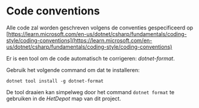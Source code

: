 # Code conventions

Alle code zal worden geschreven volgens de conventies gespecificeerd op
[https://learn.microsoft.com/en-us/dotnet/csharp/fundamentals/coding-style/coding-conventions](https://learn.microsoft.com/en-us/dotnet/csharp/fundamentals/coding-style/coding-conventions)

Er is een tool om de code automatisch te corrigeren: _dotnet-format_.

Gebruik het volgende command om dat te installeren:

`dotnet tool install -g dotnet-format`

De tool draaien kan simpelweg door het command `dotnet format` te gebruiken in de _HetDepot_ map van dit project.
